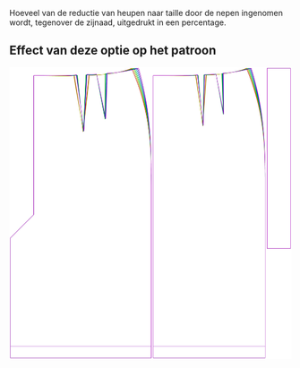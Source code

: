 Hoeveel van de reductie van heupen naar taille door de nepen ingenomen wordt, tegenover de zijnaad, uitgedrukt in een percentage.



## Effect van deze optie op het patroon
![Deze afbeelding toont het effect van deze optie door meerdere varianten die een andere waarde hebben voor deze optie te vervangen](penelope_darttosideseamfactor_sample.svg "Effect van deze optie op het patroon")